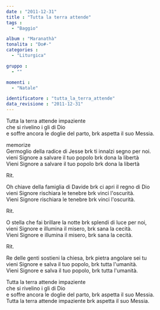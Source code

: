```yaml
---
date : "2011-12-31"
title : "Tutta la terra attende"
tags : 
  - "Baggio"

album : "Maranathà"
tonalita : "Do#-"
categories : 
  - "Liturgica"

gruppo : 
  - ""

momenti : 
  - "Natale"

identificatore : "tutta_la_terra_attende"
data_revisione : "2011-12-31"
---
```

  
  
  
  
  
  
  
  
  
Tutta la terra attende impaziente   
che si rivelino i gli di Dio   
e soffre ancora le doglie del parto,  brk aspetta il suo Messia.   
  
  
memorize  
Germoglio della radice di Jesse  brk ti innalzi segno per noi.    
vieni Signore a salvare il tuo popolo  brk dona  la libertà   
Vieni Signore a salvare il tuo popolo  brk dona  la libertà   
  
  
   
Rit.   
  
  
Oh chiave della famiglia di Davide   brk ci apri il regno di Dio   
vieni Signore rischiara le tenebre  brk vinci  l'oscurità.   
Vieni Signore rischiara le tenebre  brk vinci  l'oscurità.  
  
  
   
Rit.   
  
  
O stella che fai brillare la notte   brk splendi di luce per noi,   
vieni Signore e illumina il misero, brk  sana  la cecità.   
Vieni Signore e illumina il misero,  brk sana  la cecità.  
  
  
   
Rit.   
  
  
Re delle genti sostieni la chiesa,   brk pietra angolare sei tu   
vieni Signore e salva il tuo popolo,  brk tutta  l'umanità.    
Vieni Signore e salva il tuo popolo,  brk tutta  l'umanità.   
  
  
Tutta la terra attende impaziente   
che si rivelino i gli di Dio   
e soffre ancora le doglie del parto,  brk aspetta il suo Messia.   
Tutta la terra attende impaziente  brk aspetta il suo Messia.   
  
  
  
